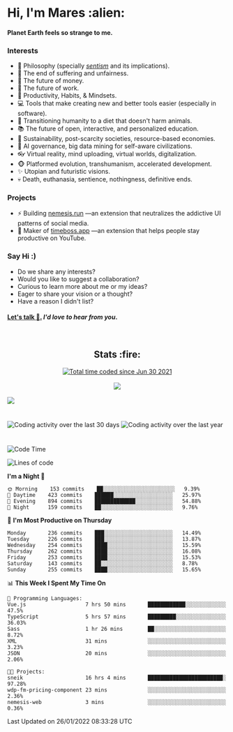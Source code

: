 <h1>Hi, I'm Mares :alien:</h1>

#### Planet Earth feels so strange to me.

### **Interests**

- 🌊 Philosophy (specially [_sentism_][sentismmedium] and its implications).
- 🎯 The end of suffering and unfairness.
- 💸 The future of money.
- 💼 The future of work.
- 🧠 Productivity, Habits, & Mindsets.
- 💻 Tools that make creating new and better tools easier (especially in software).
- 🥗 Transitioning humanity to a diet that doesn't harm animals.
- 📚 The future of open, interactive, and personalized education.
- 🌱 Sustainability, post-scarcity societies, resource-based economies.
- 🤖 AI governance, big data mining for self-aware civilizations.
- 👓 Virtual reality, mind uploading, virtual worlds, digitalization.
- 🐵 Platformed evolution, transhumanism, accelerated development.
- ✨ Utopian and futuristic visions.
- 💀 Death, euthanasia, sentience, nothingness, definitive ends.


### **Projects**

- ⚡ Building [nemesis.run](https://nemesis.run) —an extension that neutralizes the addictive UI patterns of social media.
- 💎 Maker of [timeboss.app](https://timeboss.app) —an extension that helps people stay productive on YouTube.


### **Say Hi :)**

- Do we share any interests?
- Would you like to suggest a collaboration?
- Curious to learn more about me or my ideas?
- Eager to share your vision or a thought?
- Have a reason I didn't list?

#### [Let's talk :wave:.](mailto:mareszhar@gmail.com) _I'd love to hear from you_.

[sentismmedium]: https://medium.com/@mareszhar/born-a-prisoner-a-reflection-about-life-its-struggles-and-a-plan-to-escape-d8566ce9b026

<br>

<h2 align="center">Stats :fire:</h2>

<div align="center">
  <a href="https://wakatime.com/@cfdc0e0d-4860-4b62-9ff0-cb659185525e">
    <img src="https://wakatime.com/badge/user/cfdc0e0d-4860-4b62-9ff0-cb659185525e.svg" alt="Total time coded since Jun 30 2021" />
  </a>
</div>

<br>

<!-- 
Add or remove this: 
&dates=B1AAB3FF 
...or this...
&date_format=M%20j%5B%2C%20Y%5D
from the *streak stats URL below* if they get bugged and aren't updating: 
-->

<div align="center">
  <img src="https://github-readme-streak-stats.herokuapp.com?user=mareszhar&theme=black-ice&hide_border=true&stroke=FFFFFF15&ring=DF8FFE&fire=DF8FFE&currStreakLabel=DF8FFE&background=1A232A&currStreakNum=86FFAB&dates=B1AAB3FF&date_format=M%20j%5B%2C%20Y%5D">
</div>

<br>

<img src="https://activity-graph.herokuapp.com/graph?username=mareszhar&theme=nord&bg_color=00000000&color=979797&line=DF8FFE&point=00000000&area=true&hide_border=true">

<br>

<h1></h1>

<img src="https://wakatime.com/share/@mares/5df0ff02-9c79-41b4-b540-51dc9c65a57b.svg" alt="Coding activity over the last 30 days" />
<img src="https://wakatime.com/share/@mares/ea89ba71-f374-40af-930c-e0655909fe37.svg" alt="Coding activity over the last year" />

<h1></h1>

<!--START_SECTION:waka-->
![Code Time](http://img.shields.io/badge/Code%20Time-453%20hrs%2056%20mins-blue)

![Lines of code](https://img.shields.io/badge/From%20Hello%20World%20I%27ve%20Written-124%20Thousand%20lines%20of%20code-blue)

**I'm a Night 🦉** 

```text
🌞 Morning    153 commits    ██░░░░░░░░░░░░░░░░░░░░░░░   9.39% 
🌆 Daytime    423 commits    ██████░░░░░░░░░░░░░░░░░░░   25.97% 
🌃 Evening    894 commits    █████████████░░░░░░░░░░░░   54.88% 
🌙 Night      159 commits    ██░░░░░░░░░░░░░░░░░░░░░░░   9.76%

```
📅 **I'm Most Productive on Thursday** 

```text
Monday       236 commits    ███░░░░░░░░░░░░░░░░░░░░░░   14.49% 
Tuesday      226 commits    ███░░░░░░░░░░░░░░░░░░░░░░   13.87% 
Wednesday    254 commits    ████░░░░░░░░░░░░░░░░░░░░░   15.59% 
Thursday     262 commits    ████░░░░░░░░░░░░░░░░░░░░░   16.08% 
Friday       253 commits    ████░░░░░░░░░░░░░░░░░░░░░   15.53% 
Saturday     143 commits    ██░░░░░░░░░░░░░░░░░░░░░░░   8.78% 
Sunday       255 commits    ████░░░░░░░░░░░░░░░░░░░░░   15.65%

```


📊 **This Week I Spent My Time On** 

```text
💬 Programming Languages: 
Vue.js                   7 hrs 50 mins       ████████████░░░░░░░░░░░░░   47.5% 
TypeScript               5 hrs 57 mins       █████████░░░░░░░░░░░░░░░░   36.03% 
Sass                     1 hr 26 mins        ██░░░░░░░░░░░░░░░░░░░░░░░   8.72% 
XML                      31 mins             ░░░░░░░░░░░░░░░░░░░░░░░░░   3.23% 
JSON                     20 mins             ░░░░░░░░░░░░░░░░░░░░░░░░░   2.06%

🐱‍💻 Projects: 
sneik                    16 hrs 4 mins       ████████████████████████░   97.28% 
wdp-fm-pricing-component 23 mins             ░░░░░░░░░░░░░░░░░░░░░░░░░   2.36% 
nemesis-web              3 mins              ░░░░░░░░░░░░░░░░░░░░░░░░░   0.36%

```


 Last Updated on 26/01/2022 08:33:28 UTC
<!--END_SECTION:waka-->
